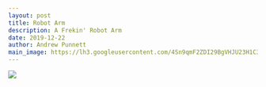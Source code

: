 ```yaml
---
layout: post
title: Robot Arm
description: A Frekin' Robot Arm
date: 2019-12-22
author: Andrew Punnett
main_image: https://lh3.googleusercontent.com/4Sn9qmF2ZDI29BgVHJU23H1C3sOcWLplMy-W0vzwZZaeQMACeOk_NC_tMoMxk6GOimCWza-jcdFqvozNHGg7dD7TZMpf-Bu5jNyoA9LUe0rh5r_RQt4RKT2ucHxUkSvNjkfx8ef-7aA=w1920-h1080
---
```


![](https://lh3.googleusercontent.com/4Sn9qmF2ZDI29BgVHJU23H1C3sOcWLplMy-W0vzwZZaeQMACeOk_NC_tMoMxk6GOimCWza-jcdFqvozNHGg7dD7TZMpf-Bu5jNyoA9LUe0rh5r_RQt4RKT2ucHxUkSvNjkfx8ef-7aA=w1920-h1080)
